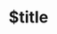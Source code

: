 ---
title: $title
second_title: Référence de l'API Aspose.PDF pour .NET
description: $description
type: docs
weight: $weight
url: /fr/net/$ref/
---